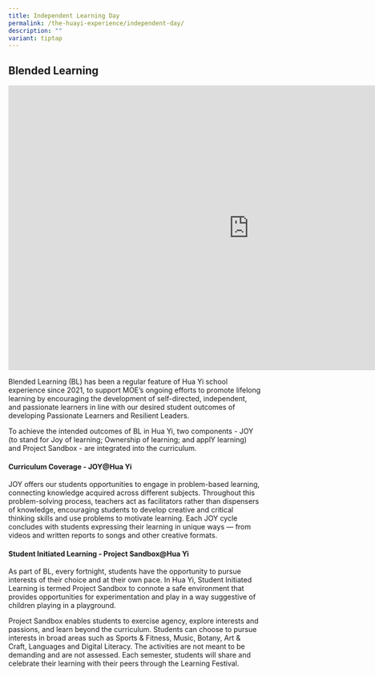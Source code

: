 ```yaml
---
title: Independent Learning Day
permalink: /the-huayi-experience/independent-day/
description: ""
variant: tiptap
---
```

<h2>Blended Learning</h2>
<div class="iframe-wrapper">
<iframe height="569" width="960" allowfullscreen="true" frameborder="0" src="https://docs.google.com/presentation/d/e/2PACX-1vSUuKuWuEDoGkuPPyizsQlAt3au3sdGGLhqSqkRJ8aPHb6HTBLyGK9utgURfIEBgp4O-SvihNmZDQBY/pubembed?start=false&amp;loop=false&amp;delayms=3000"></iframe>
</div>
<p>Blended Learning (BL) has been a regular feature of Hua Yi school experience
since 2021, to support MOE’s ongoing efforts to promote lifelong learning
by encouraging the development of self-directed, independent, and passionate
learners in line with our desired student outcomes of developing Passionate
Learners and Resilient Leaders.</p>
<p>To achieve the intended outcomes of BL in Hua Yi, two components - JOY
(to stand for Joy of learning; Ownership of learning; and applY learning)
and Project Sandbox - are integrated into the curriculum.</p>
<h4>Curriculum Coverage - JOY@Hua Yi</h4>
<p>JOY offers our students opportunities to engage in problem-based learning,
connecting knowledge acquired across different subjects. Throughout this
problem-solving process, teachers act as facilitators rather than dispensers
of knowledge, encouraging students to develop creative and critical thinking
skills and use problems to motivate learning. Each JOY cycle concludes
with students expressing their learning in unique ways — from videos and
written reports to songs and other creative formats.</p>
<h4>Student Initiated Learning - Project Sandbox@Hua Yi</h4>
<p>As part of BL, every fortnight, students have the opportunity to pursue
interests of their choice and at their own pace. In Hua Yi, Student Initiated
Learning is termed Project Sandbox to connote a safe environment that provides
opportunities for experimentation and play in a way suggestive of children
playing in a playground.</p>
<p>Project Sandbox enables students to exercise agency, explore interests
and passions, and learn beyond the curriculum. Students can choose to pursue
interests in broad areas such as Sports &amp; Fitness, Music, Botany, Art
&amp; Craft, Languages and Digital Literacy. The activities are not meant
to be demanding and are not assessed. Each semester, students will share
and celebrate their learning with their peers through the Learning Festival.</p>
<p></p>